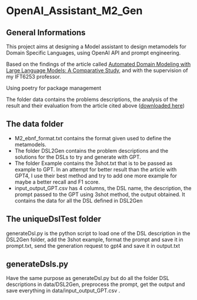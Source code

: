 # OpenAI_Assistant_M2_Gen

## General Informations
This project aims at designing a Model assistant to design metamodels for Domain Specific Languages, using OpenAI API and prompt engineering.

Based on the findings of the article called [Automated Domain Modeling with Large Language Models: A Comparative Study](https://ieeexplore.ieee.org/stamp/stamp.jsp?arnumber=10344012), and with the supervision of my IFT6253 professor.

Using poetry for package management

The folder data contains the problems descriptions, the analysis of the result and their evaluation from the article cited above ([downloaded here](https://zenodo.org/records/8105098))

## The data folder
- M2_ebnf_format.txt contains the format given used to define the metamodels.
- The folder DSL2Gen contains the problem descriptions and the solutions for the DSLs to try and generate with GPT.
- The folder Example contains the 3shot.txt that is to be passed as example to GPT. In an attempt for better result than the article with GPT4, I use their best method and try to add one more example for maybe a better recall and F1 score.
- input_output_GPT.csv has 4 columns, the DSL name, the description, the prompt passed to the GPT using 3shot method, the output obtained. It contains the data for all the DSL defined in DSL2Gen

## The uniqueDslTest folder
generateDsl.py is the python script to load one of the DSL description in the DSL2Gen folder, add the 3shot example, format the prompt and save it in prompt.txt, send the generation request to gpt4 and save it in output.txt

## generateDsls.py
Have the same purpose as generateDsl.py but do all the folder DSL descriptions in data/DSL2Gen, preprocess the prompt, get the output and save everything in data/input_output_GPT.csv .